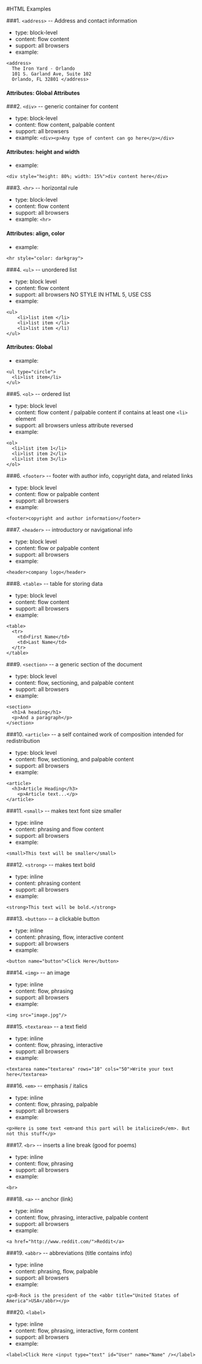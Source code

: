 #HTML  Examples

###1. `<address>` -- Address and contact information
* type: block-level
* content: flow  content
* support: all browsers
* example:
```
<address>
  The Iron Yard - Orlando
  101 S. Garland Ave, Suite 102 
  Orlando, FL 32801 </address>
```
#### Attributes: Global Attributes



###2. `<div>` -- generic container for content
* type: block-level
* content: flow content, palpable content
* support: all browsers
* example: 
```<div><p>Any type of content can go here</p></div>```
#### Attributes: height and width
* example:
```
<div style="height: 80%; width: 15%">div content here</div> 
```


###3. `<hr>` -- horizontal rule
* type: block-level
* content: flow content
* support: all browsers
* example: 
`<hr>`
#### Attributes: align, color
* example:
```
<hr style="color: darkgray">
```


###4. `<ul>` -- unordered list
* type: block level
* content: flow content
* support: all browsers NO STYLE IN HTML 5, USE CSS
* example:
```
<ul>
    <li>list item </li>
    <li>list item </li>
    <li>list item </li)
</ul>
```
#### Attributes: Global 
* example:
```
<ul type="circle">
  <li>list item</li>
</ul>
```


###5. `<ol>` -- ordered list
* type: block level
* content: flow content / palpable content if contains at least one `<li>` element
* support: all browsers unless attribute reversed
* example: 
```
<ol>
  <li>list item 1</li>
  <li>list item 2</li>
  <li>list item 3</li>
</ol>
```

###6. `<footer>` -- footer with author info, copyright data, and related links
* type: block level
* content: flow or palpable content
* support: all browsers
* example:
```
<footer>copyright and author information</footer>
```

###7. `<header>` -- introductory or navigational info
* type: block level
* content: flow or palpable content
* support: all browsers
* example:
```
<header>company logo</header>
```

###8. `<table>` -- table for storing data
* type: block level
* content: flow content
* support: all browsers
* example:
```
<table>
  <tr>
    <td>First Name</td>
    <td>Last Name</td>
  </tr>
</table>
```
###9. `<section>` -- a generic section of the document
* type: block level
* content: flow, sectioning, and palpable content
* support: all browsers
* example:
```
<section>
  <h1>A heading</h1>
  <p>And a paragraph</p>
</section>
```

###10. `<article>` -- a self contained work of composition intended for redistribution
* type: block level
* content: flow, sectioning, and palpable content
* support: all browsers
* example:
```
<article>
  <h3>Article Heading</h3>
    <p>Article text...</p>
</article>
```

###11. `<small>` -- makes text font size smaller
* type: inline
* content: phrasing and flow content
* support: all browsers
* example:
```
<small>This text will be smaller</small>
```

###12. `<strong>`  -- makes text bold
* type: inline
* content: phrasing content
* support: all browsers
* example:
```
<strong>This text will be bold.</strong>
```

###13. `<button>`  -- a clickable button
* type: inline
* content: phrasing, flow, interactive content
* support: all browsers
* example:
```
<button name="button">Click Here</button>
```

###14. `<img>`  -- an image
* type: inline
* content: flow, phrasing
* support: all browsers
* example:
```
<img src="image.jpg"/>
```

###15. `<textarea>` -- a text field
* type: inline
* content: flow, phrasing, interactive 
* support: all browsers
* example:
```
<textarea name="textarea" rows="10" cols="50">Write your text here</textarea>
```

###16. `<em>` -- emphasis / italics
* type: inline
* content: flow, phrasing, palpable
* support: all browsers
* example:
```
<p>Here is some text <em>and this part will be italicized</em>. But not this stuff</p>
```

###17. `<br>` -- inserts a line break (good for poems)
* type: inline
* content: flow, phrasing
* support: all browsers
* example:
```
<br>
```

###18. `<a>` -- anchor (link)
* type: inline
* content: flow, phrasing, interactive, palpable content
* support: all browsers
* example:
```
<a href="http://www.reddit.com/">Reddit</a>
```

###19. `<abbr>` -- abbreviations (title contains info)
* type: inline
* content: phrasing, flow, palpable
* support: all browsers
* example:
```
<p>B-Rock is the president of the <abbr title="United States of America">USA</abbr></p>
```

###20. `<label>`
* type: inline
* content: flow, phrasing, interactive, form content
* support: all browsers
* example: 
```
<label>Click Here <input type="text" id="User" name="Name" /></label>
```

